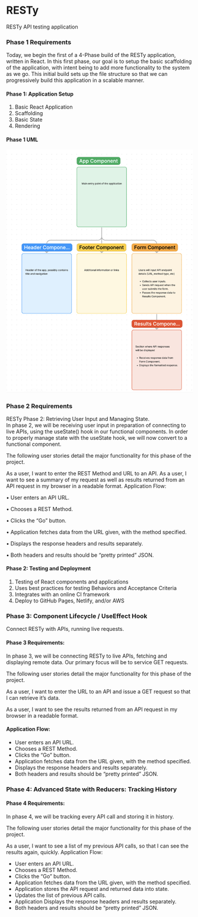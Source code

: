 # RESTy

RESTy API testing application

### Phase 1 Requirements

Today, we begin the first of a 4-Phase build of the RESTy application, written in React. In this first phase, our goal is to setup the basic scaffolding of the application, with intent being to add more functionality to the system as we go. This initial build sets up the file structure so that we can progressively build this application in a scalable manner.

#### Phase 1: Application Setup

1. Basic React Application
2. Scaffolding
3. Basic State
4. Rendering

#### Phase 1 UML

![UML](./images/RESTy%20UML%201.png)

### Phase 2 Requirements

RESTy Phase 2: Retrieving User Input and Managing State.  
In phase 2, we will be receiving user input in preparation of connecting to live APIs, using the useState() hook in our functional components. In order to properly manage state with the useState hook, we will now convert <App /> to a functional component.

The following user stories detail the major functionality for this phase of the project.

As a user, I want to enter the REST Method and URL to an API.
As a user, I want to see a summary of my request as well as results returned from an API request in my browser in a readable format.
Application Flow:

• User enters an API URL.  

• Chooses a REST Method.  

• Clicks the “Go” button.  

• Application fetches data from the URL given, with the method specified.  

• Displays the response headers and results separately.  

• Both headers and results should be “pretty printed” JSON.

#### Phase 2: Testing and Deployment

1. Testing of React components and applications
2. Uses best practices for testing Behaviors and Acceptance Criteria
3. Integrates with an online CI framework
4. Deploy to GitHub Pages, Netlify, and/or AWS

### Phase 3: Component Lifecycle / UseEffect Hook  

Connect RESTy with APIs, running live requests.

#### Phase 3 Requirements:

In phase 3, we will be connecting RESTy to live APIs, fetching and displaying remote data. Our primary focus will be to service GET requests.

The following user stories detail the major functionality for this phase of the project.

As a user, I want to enter the URL to an API and issue a GET request so that I can retrieve it’s data.  

As a user, I want to see the results returned from an API request in my browser in a readable format.  

#### Application Flow:

* User enters an API URL.
* Chooses a REST Method.
* Clicks the “Go” button.
* Application fetches data from the URL given, with the method specified.
* Displays the response headers and results separately.
* Both headers and results should be “pretty printed” JSON.

### Phase 4: Advanced State with Reducers: Tracking History

#### Phase 4 Requirements:
In phase 4, we will be tracking every API call and storing it in history.

The following user stories detail the major functionality for this phase of the project.

As a user, I want to see a list of my previous API calls, so that I can see the results again, quickly.
Application Flow:

* User enters an API URL.
* Chooses a REST Method.
* Clicks the “Go” button.
* Application fetches data from the URL given, with the method specified.
* Application stores the API request and returned data into state.
* Updates the list of previous API calls.
* Application Displays the response headers and results separately.
* Both headers and results should be “pretty printed” JSON.
